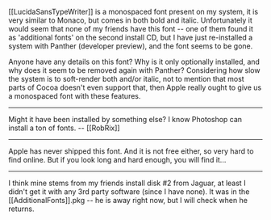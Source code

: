 [[LucidaSansTypeWriter]] is a monospaced font present on my system, it is very similar to Monaco, but comes in both bold and italic. Unfortunately it would seem that none of my friends have this font -- one of them found it as 'additional fonts' on the second install CD, but I have just re-installed a system with Panther (developer preview), and the font seems to be gone.

Anyone have any details on this font? Why is it only optionally installed, and why does it seem to be removed again with Panther? Considering how slow the system is to soft-render both and/or italic, not to mention that most parts of Cocoa doesn't even support that, then Apple really ought to give us a monospaced font with these features.

----

Might it have been installed by something else? I know Photoshop can install a ton of fonts. -- [[RobRix]]

----

Apple has never shipped this font. And it is not free either, so very hard to find online. But if you look long and hard enough, you will find it...

----

I think mine stems from my friends install disk #2 from Jaguar, at least I didn't get it with any 3rd party software (since I have none). It was in the [[AdditionalFonts]].pkg -- he is away right now, but I will check when he returns.
